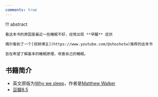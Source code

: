 ```yaml
---
comments: true
---
```


!!! abstract

    看这本书的原因是最近一些睡眠不好，经常出现 **早醒** 症状
    
    偶尔看到了一个[视频博主](https://www.youtube.com/@shoshotw)推荐的这本书
    
    旨在希望了解基本的睡眠原理，改善自己的睡眠。

## 书籍简介
- 英文原版为[Why we sleep](https://www.goodreads.com/book/show/34466963-why-we-sleep)，作者是[Matthew Walker](https://www.sleepdiplomat.com/professor)
- [豆瓣8.5](https://book.douban.com/subject/35332778/)